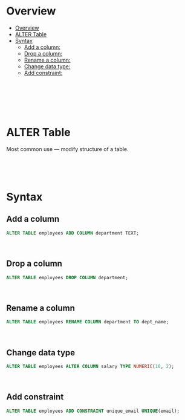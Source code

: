 # Overview

- [Overview](#overview)
- [ALTER Table](#alter-table)
- [Syntax](#syntax)
  - [Add a column:](#add-a-column)
  - [Drop a column:](#drop-a-column)
  - [Rename a column:](#rename-a-column)
  - [Change data type:](#change-data-type)
  - [Add constraint:](#add-constraint)

&nbsp;

&nbsp;

&nbsp;

# ALTER Table

Most common use — modify structure of a table.

&nbsp;

&nbsp;

# Syntax

## Add a column

```sql
ALTER TABLE employees ADD COLUMN department TEXT;
```

&nbsp;

## Drop a column

```sql
ALTER TABLE employees DROP COLUMN department;
```

&nbsp;

## Rename a column

```sql
ALTER TABLE employees RENAME COLUMN department TO dept_name;
```

&nbsp;

## Change data type

```sql
ALTER TABLE employees ALTER COLUMN salary TYPE NUMERIC(10, 2);
```

&nbsp;

## Add constraint

```sql
ALTER TABLE employees ADD CONSTRAINT unique_email UNIQUE(email);
```
